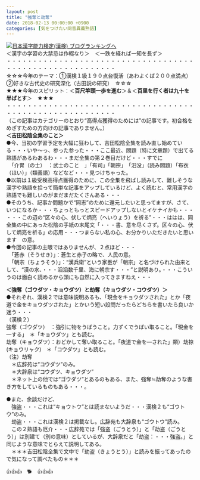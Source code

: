 ```yaml
---
layout: post
title: "強奪と劫奪"
date: 2018-02-13 00:00:00 +0900
categories: [気をつけたい同音異義熟語]
---
```


[![](/syuusyuu9701/assets/images/強奪と劫奪-br_c_3028_1.gif)](http://blog.with2.net/link.php?1659096:3028 "日本漢字能力検定(漢検) ブログランキングへ")[日本漢字能力検定(漢検) ブログランキングへ](http://blog.with2.net/link.php?1659096:3028)  
＜漢字の学習の大禁忌は作輟なり＞　＜一跌を経れば一知を長ず＞  
・・・・・・・・・・・・・・・・・・・・・・・・・・・・・・・・・・・・・・・・・・・・・・・・・・・・・・・・・  
☆☆☆今年のテーマ：①漢検１級１９０点台復活（あわよくば２００点満点）　②好きな古代史の研究深化（古田説の研究）　☆☆☆  
★★★今年のスピリット：＜**百尺竿頭一歩を進む**＞＆＜**百里を行く者は九十を半ばとす**＞　★★★  
・・・・・・・・・・・・・・・・・・・・・・・・・・・・・・・・・・・・・・・・・・・・・・・・・・・・・・・・・  
（この記事はカテゴリーのとおり“高得点獲得のためには”の記事です。初合格をめざすための方向けの記事でありません。）  
**＜吉田松陰全集のこと＞**  
●今、当初の学習予定を大幅に狂わして、吉田松陰全集を読み直し始めている・・・いや～っ、参った参った・・・ここ最近、問題（特に文章題）で出てる熟語があるわあるわ・・・まだ全集の第２巻目だけど・・・すでに  
　「介冑（の士）　：武士のこと　」「有司」「朝宗」　「汨没」（読み問題）「布衣（ほい）」（類義語）などなど・・・見つけちゃった。  
●以前は１級受検高得点獲得のために、この全集を飛ばし読みして、難しそうな漢字や熟語を拾って簡単な記事をアップしているけど、よく読むと、常用漢字の熟語でも難しいのがまだまだたくさんある・・・  
●そのうち、記事か問題かで“同志”のために還元したいと思ってますが、さて、いつになるか・・・ちょっともっとスピードアップしないとイケナイかも・・・  
・・・この辺の“区々の心、伏して炳亮（へいりょう）を祈る”・・・ははは、同全集の中にあった松陰の手紙の末尾文「・・・書、意を尽くさず。区々の心、伏して炳亮を祈る」の応用・・・つまらない私の心、お分かりいただきたいと思います　の意。  
●今回の記事の主眼ではありませんが、２点ほど・・・  
　「蒼赤（そうせき）」：蒼生と赤子の略で、人民の意。  
　「朝宗（ちょうそう）」：“漢兵衛”という家臣が「朝宗」と名づけられた由来として、“漢の水、・・・滔滔数千里、海に朝宗す・・・”と説明あり。・・・こういうのは面白く読めるから頭にも自然に入ってきますねえ・・・  
  
**＜強奪（ゴウダツ・キョウダツ）と劫奪（キョウダツ・コウダツ）＞**  
●それぞれ、漢検２では意味説明あるも、「現金をキョウダツされた」とか「夜道で金をキョウダツされた」とかいう短い設問だったらどちらを書いたら良いか迷う・・・  
（漢検２）  
強奪（ゴウダツ）　：強引に物をうばうこと。力ずくでうばい取ること。「現金を―する」　＊「キョウダツ」とも読む。  
劫奪（キョウダツ）：おどかして奪い取ること。「夜道で金を―された」類）劫掠(キョウリャク)　＊「コウダツ」とも読む。  
（注）劫奪  
　＊広辞苑は“コウダツ”のみ。  
　＊大辞泉は“コウダツ、キョウダツ”  
　＊ネット上の他では“ゴウダツ”とあるのもある、また、強奪≒劫奪のような書き方をしているものもある・・・。  
  
●また、余談だけど、  
　強盗・・・これは“キョウトウ”とは読まないようだ・・・漢検２も“ゴウトウ”のみ。  
　劫盗・・・これは漢検２は掲載なし。広辞苑も大辞泉も“ゴウトウ”読み。  
　この２熟語も厄介・・・広辞苑では「強盗（ごうとう）」と「劫盗（ごうとう）」は別建て（別の意味）としているが、大辞泉だと「劫盗：・・・強盗。」と同じような意味でとらえて説明してある。  
　＊＊＊吉田松陰全集で文中で「劫盗（きょうとう）」と読みを振ってあったので気になって調べたもの＊＊＊  
  
👍👍👍　🐕　👍👍👍